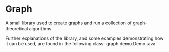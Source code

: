 # Graph
A small library used to create graphs and run a collection of graph-theoretical algorithms.

Further explanations of the library, and some examples demonstrating how it can be used, are found in the following class:
graph.demo.Demo.java
